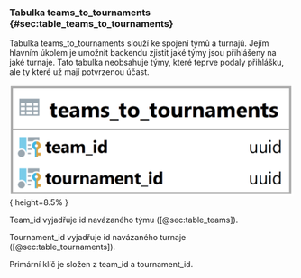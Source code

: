 
### Tabulka teams_to_tournaments {#sec:table_teams_to_tournaments}

Tabulka teams_to_tournaments slouží ke spojení týmů a turnajů.
Jejím hlavním úkolem je umožnit backendu zjistit jaké týmy jsou přihlášeny na jaké turnaje.
Tato tabulka neobsahuje týmy, které teprve podaly přihlášku, ale ty které už mají potvrzenou účast.

![Tabulka teams_to_tournaments](../../../../pictures/databaze/tables/teams_to_tournaments.png){ height=8.5% }

Team_id vyjadřuje id navázaného týmu ([@sec:table_teams]).

Tournament_id vyjadřuje id navázaného turnaje ([@sec:table_tournaments]).

Primární klíč je složen z team_id a tournament_id.

